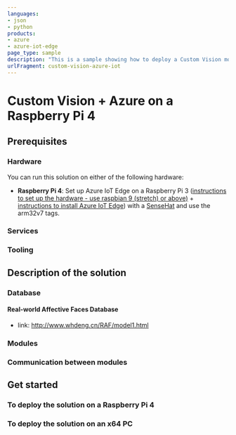 ```yaml
---
languages:
- json
- python
products:
- azure
- azure-iot-edge
page_type: sample
description: "This is a sample showing how to deploy a Custom Vision model to a Raspberry Pi 4 device running Azure IoT Edge."
urlFragment: custom-vision-azure-iot
---
```


# Custom Vision + Azure on a Raspberry Pi 4

## Prerequisites

### Hardware
You can run this solution on either of the following hardware:

- **Raspberry Pi 4**: Set up Azure IoT Edge on a Raspberry Pi 3 ([instructions to set up the hardware - use raspbian 9 (stretch) or above)](https://blog.jongallant.com/2017/11/raspberrypi-setup/) + [instructions to install Azure IoT Edge](https://docs.microsoft.com/en-us/azure/iot-edge/how-to-install-iot-edge-linux-arm)) with a [SenseHat](https://www.raspberrypi.org/products/sense-hat/) and use the arm32v7 tags.
 
### Services

### Tooling

## Description of the solution

### Database
#### Real-world Affective Faces Database
- link: http://www.whdeng.cn/RAF/model1.html

### Modules

### Communication between modules


## Get started
### To deploy the solution on a Raspberry Pi 4

### To deploy the solution on an x64 PC
